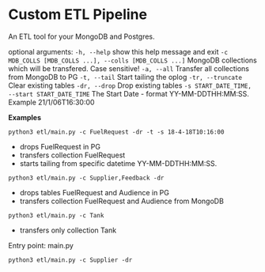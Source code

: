 # Custom ETL Pipeline

An ETL tool for your MongoDB and Postgres.

optional arguments:
`-h, --help` show this help message and exit
`-c MDB_COLLS [MDB_COLLS ...], --colls [MDB_COLLS ...]`
MongoDB collections which will be transfered. Case
sensitive!
`-a, --all` Transfer all collections from MongoDB to PG
`-t, --tail` Start tailing the oplog
`-tr, --truncate` Clear existing tables
`-dr, --drop` Drop existing tables
`-s START_DATE_TIME, --start START_DATE_TIME`
The Start Date - format YY-MM-DDTHH:MM:SS. Example
21/1/06T16:30:00

**Examples**

`python3 etl/main.py -c FuelRequest -dr -t -s 18-4-18T10:16:00`

* drops FuelRequest in PG
* transfers collection FuelRequest
* starts tailing from specific datetime YY-MM-DDTHH:MM:SS.

`python3 etl/main.py -c Supplier,Feedback -dr`

* drops tables FuelRequest and Audience in PG
* transfers collection FuelRequest and Audience from MongoDB

`python3 etl/main.py -c Tank`

* transfers only collection Tank

Entry point: main.py

`python3 etl/main.py -c Supplier -dr`
